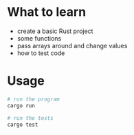 # What to learn
* create a basic Rust project
* some functions
* pass arrays around and change values
* how to test code

# Usage
```bash
# run the program
cargo run

# run the tests
cargo test
```